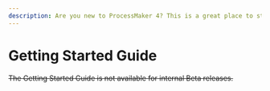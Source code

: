 ```yaml
---
description: Are you new to ProcessMaker 4? This is a great place to start.
---
```


# Getting Started Guide

~~The Getting Started Guide is not available for internal Beta releases.~~

